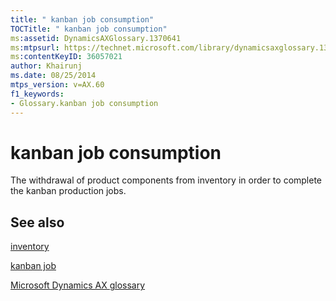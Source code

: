 ```yaml
---
title: " kanban job consumption"
TOCTitle: " kanban job consumption"
ms:assetid: DynamicsAXGlossary.1370641
ms:mtpsurl: https://technet.microsoft.com/library/dynamicsaxglossary.1370641(v=AX.60)
ms:contentKeyID: 36057021
author: Khairunj
ms.date: 08/25/2014
mtps_version: v=AX.60
f1_keywords:
- Glossary.kanban job consumption
---
```


# kanban job consumption

The withdrawal of product components from inventory in order to complete the kanban production jobs.

## See also

[inventory](inventory.md)

[kanban job](kanban-job.md)

[Microsoft Dynamics AX glossary](glossary/microsoft-dynamics-ax-glossary.md)

  


